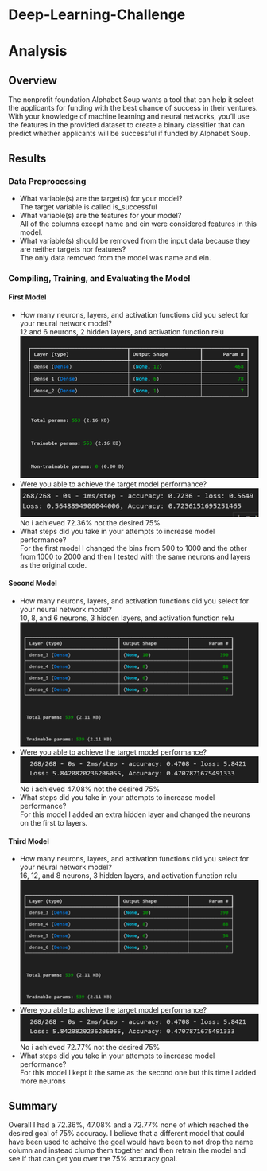 # Deep-Learning-Challenge
# Analysis
## Overview
The nonprofit foundation Alphabet Soup wants a tool that can help it select the applicants for funding with the best chance of success in their ventures. With your knowledge of machine learning and neural networks, you’ll use the features in the provided dataset to create a binary classifier that can predict whether applicants will be successful if funded by Alphabet Soup.
## Results
### Data Preprocessing
- What variable(s) are the target(s) for your model?<br>
The target variable is called is_successful
- What variable(s) are the features for your model?<br>
All of the columns except name and ein were considered features in this model.
- What variable(s) should be removed from the input data because they are neither targets nor features? <br>
The only data removed from the model was name and ein.
### Compiling, Training, and Evaluating the Model
#### First Model
- How many neurons, layers, and activation functions did you select for your neural network model? <br>
12 and 6 neurons, 2 hidden layers, and activation function relu
![Image](Deep-Learning-Challenge/Images/Setup1.png)<br>
- Were you able to achieve the target model performance? <br>
![Image](Deep-Learning-Challenge/Images/Results1.png)<br>
No i achieved 72.36% not the desired 75%
- What steps did you take in your attempts to increase model performance? <br>
For the first model I changed the bins from 500 to 1000 and the other from 1000 to 2000 and then I tested with the same neurons and layers as the original code.

#### Second Model
- How many neurons, layers, and activation functions did you select for your neural network model? <br>
10, 8, and 6 neurons, 3 hidden layers, and activation function relu
![Image](Deep-Learning-Challenge/Images/Setup2.png)<br>
- Were you able to achieve the target model performance? <br>
![Image](Deep-Learning-Challenge/Images/Results2.png)<br>
No i achieved 47.08% not the desired 75%
- What steps did you take in your attempts to increase model performance? <br>
For this model I added an extra hidden layer and changed the neurons on the first to layers.

#### Third Model
- How many neurons, layers, and activation functions did you select for your neural network model? <br>
16, 12, and 8 neurons, 3 hidden layers, and activation function relu
![Image](Deep-Learning-Challenge/Images/Setup2.png)<br>
- Were you able to achieve the target model performance? <br>
![Image](Deep-Learning-Challenge/Images/Results2.png)<br>
No i achieved 72.77% not the desired 75%
- What steps did you take in your attempts to increase model performance? <br>
For this model I kept it the same as the second one but this time I added more neurons 

## Summary
Overall I had a 72.36%, 47.08% and a 72.77% none of which reached the desired goal of 75% accuracy. I believe that a different model that could have been used to acheive the goal would have been to not drop the name column and instead clump them together and then retrain the model and see if that can get you over the 75% accuracy goal.
